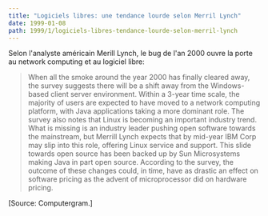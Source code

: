 ```yaml
---
title: "Logiciels libres: une tendance lourde selon Merril Lynch"
date: 1999-01-08
path: 1999/1/logiciels-libres-tendance-lourde-selon-merril-lynch
---
```


<P>
Selon l'analyste américain Merill Lynch, le bug de l'an 2000 ouvre la porte
au network computing et au logiciel libre:
</P>

<BLOCKQUOTE>
When all the smoke around the year 2000 has
finally cleared away, the survey suggests there will be a shift
away from the Windows- based client server environment. Within
a 3-year time scale, the majority of users are expected to have
moved to a network computing platform, with Java applications
taking a more dominant role. The survey also notes that Linux
is becoming an important industry trend. What is missing is an
industry leader pushing open software towards the mainstream,
but Merrill Lynch expects that by mid-year IBM Corp may slip
into this role, offering Linux service and support. This slide
towards open source has been backed up by Sun Microsystems
making Java in part open source. According to the survey, the
outcome of these changes could, in time, have as drastic an
effect on software pricing as the advent of microprocessor did
on hardware pricing.
</BLOCKQUOTE>
<P>
[Source: Computergram.]
</P>


